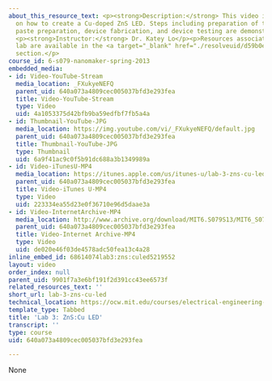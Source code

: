 ```yaml
---
about_this_resource_text: <p><strong>Description:</strong> This video is a tutorial
  on how to create a Cu-doped ZnS LED. Steps including preparation of the phosphor
  paste preparation, device fabrication, and device testing are demonstrated.</p>
  <p><strong>Instructor:</strong> Dr. Katey Lo</p><p>Resources associated with this
  lab are available in the <a target="_blank" href="./resolveuid/d59b0e1d7dd266596386617fda458ad0#3">Labs</a>
  section.</p>
course_id: 6-s079-nanomaker-spring-2013
embedded_media:
- id: Video-YouTube-Stream
  media_location: _FXukyeNEFQ
  parent_uid: 640a073a4809cec005037bfd3e293fea
  title: Video-YouTube-Stream
  type: Video
  uid: 4a1053375d42bfb9ba59edfbf7fb5a4a
- id: Thumbnail-YouTube-JPG
  media_location: https://img.youtube.com/vi/_FXukyeNEFQ/default.jpg
  parent_uid: 640a073a4809cec005037bfd3e293fea
  title: Thumbnail-YouTube-JPG
  type: Thumbnail
  uid: 6a9f41ac9c0f5b91dc688a3b1349989a
- id: Video-iTunesU-MP4
  media_location: https://itunes.apple.com/us/itunes-u/lab-3-zns-cu-led/id709651181?i=167927906
  parent_uid: 640a073a4809cec005037bfd3e293fea
  title: Video-iTunes U-MP4
  type: Video
  uid: 223334ea55d23e0f36710e96d5daae3a
- id: Video-InternetArchive-MP4
  media_location: http://www.archive.org/download/MIT6.S079S13/MIT6_S079S13_lab03_300k.mp4
  parent_uid: 640a073a4809cec005037bfd3e293fea
  title: Video-Internet Archive-MP4
  type: Video
  uid: de020e46f03de4578adc50fea13c4a28
inline_embed_id: 68614074lab3:zns:culed5219552
layout: video
order_index: null
parent_uid: 9901f7a3e6bf191f2d391cc43ee6573f
related_resources_text: ''
short_url: lab-3-zns-cu-led
technical_location: https://ocw.mit.edu/courses/electrical-engineering-and-computer-science/6-s079-nanomaker-spring-2013/videos/lab-3-zns-cu-led
template_type: Tabbed
title: 'Lab 3: ZnS:Cu LED'
transcript: ''
type: course
uid: 640a073a4809cec005037bfd3e293fea

---
```

None